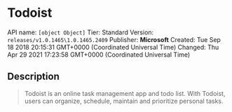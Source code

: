 # Todoist
API name: `[object Object]`
Tier: Standard
Version: `releases/v1.0.1465\1.0.1465.2409`
Publisher: **Microsoft**
Created: Tue Sep 18 2018 20:15:31 GMT+0000 (Coordinated Universal Time)
Changed: Thu Apr 29 2021 17:23:58 GMT+0000 (Coordinated Universal Time)

## Description
> Todoist is an online task management app and todo list. With Todoist, users can organize, schedule, maintain and prioritize personal tasks.
